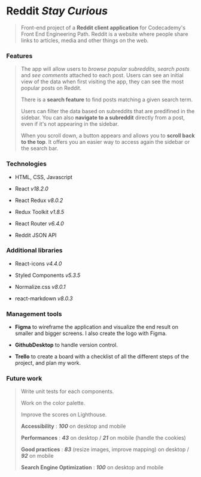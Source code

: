 # Reddit _Stay Curious_

> Front-end project of a **Reddit client application** for Codecademy's Front End Engineering Path.
> Reddit is a website where people share links to articles, media and other things on the web.

### Features

> The app will allow users to _browse popular subreddits_, _search posts_ and _see comments_ attached to each post. Users can see an initial view of the data when first visiting the app, they can see the most popular posts on Reddit.
>
> There is a **search feature** to find posts matching a given search term.
>
> Users can filter the data based on subreddits that are predifined in the sidebar.
> You can also **navigate to a subreddit** directly from a post, even if it's not appearing in the sidebar.
>
> When you scroll down, a button appears and allows you to **scroll back to the top**. It offers you an easier way to access again the sidebar or the search bar.

### Technologies

>

- HTML, CSS, Javascript
  >
- React _v18.2.0_
  >
- React Redux _v8.0.2_
  >
- Redux Toolkit _v1.8.5_
  >
- React Router _v6.4.0_
  >
- Reddit JSON API
  >

### Additional libraries

>

- React-icons _v4.4.0_
  >
- Styled Components _v5.3.5_
  >
- Normalize.css _v8.0.1_
  >
- react-markdown _v8.0.3_
  >

### Management tools

>

- **Figma** to wireframe the application and visualize the end result on smaller and bigger screens. I also create the logo with Figma.
  >
- **GithubDesktop** to handle version control.
  >
- **Trello** to create a board with a checklist of all the different steps of the project, and plan my work.
  >

### Future work

> Write unit tests for each components.
>
> Work on the color palette.
>
> Improve the scores on Lighthouse.
>
> **Accessibility** : **_100_** on desktop and mobile
>
> **Performances** : **_43_** on desktop / **_21_** on mobile (handle the cookies)
>
> **Good practices** : **_83_** (resize images, improve mapping) on desktop / **_92_** on mobile
>
> **Search Engine Optimization** : **_100_** on desktop and mobile
